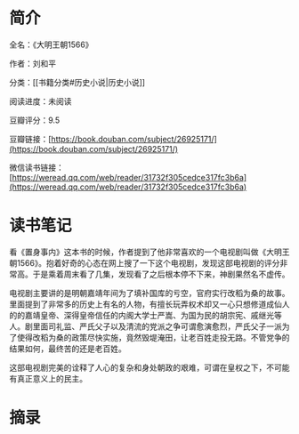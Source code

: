 # 简介

全名：《大明王朝1566》

作者：刘和平

分类：[[书籍分类#历史小说|历史小说]]

阅读进度：未阅读

豆瓣评分：9.5

豆瓣链接：[https://book.douban.com/subject/26925171/](https://book.douban.com/subject/26925171/)

微信读书链接：[https://weread.qq.com/web/reader/31732f305cedce317fc3b6a](https://weread.qq.com/web/reader/31732f305cedce317fc3b6a)

# 读书笔记

看《置身事内》这本书的时候，作者提到了他非常喜欢的一个电视剧叫做《大明王朝1566》。抱着好奇的心态在网上搜了一下这个电视剧，发现这部电视剧的评分非常高。于是乘着周末看了几集，发现看了之后根本停不下来，神剧果然名不虚传。

电视剧主要讲的是明朝嘉靖年间为了填补国库的亏空，官府实行改稻为桑的故事。里面提到了非常多的历史上有名的人物，有擅长玩弄权术却又一心只想修道成仙人的的嘉靖皇帝、深得皇帝信任的内阁大学士严嵩、为国为民的胡宗宪、戚继光等人。剧里面司礼监、严氏父子以及清流的党派之争可谓愈演愈烈，严氏父子一派为了使得改稻为桑的政策尽快实施，竟然毁堤淹田，让老百姓走投无路。不管党争的结果如何，最终苦的还是老百姓。

这部电视剧完美的诠释了人心的复杂和身处朝政的艰难，可谓在皇权之下，不可能有真正意义上的民主。

# 摘录


